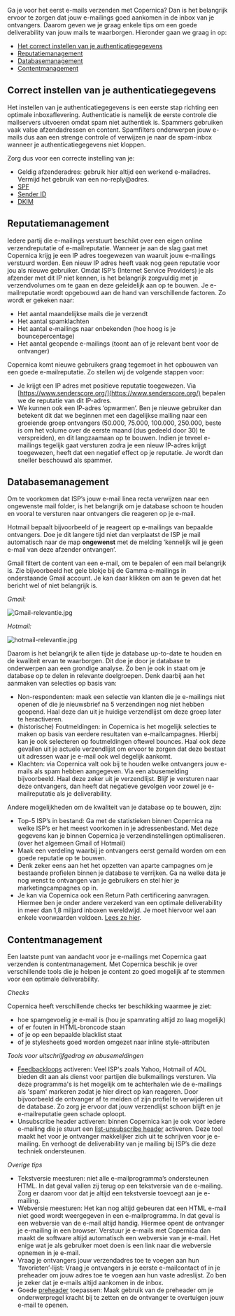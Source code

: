Ga je voor het eerst e-mails verzenden met Copernica? Dan is het
belangrijk ervoor te zorgen dat jouw e-mailings goed aankomen in de
inbox van je ontvangers. Daarom geven we je graag enkele tips om een
goede deliverability van jouw mails te waarborgen. Hieronder gaan we
graag in op:

-   [Het correct instellen van je
    authenticatiegegevens](#authentication)
-   [Reputatiemanagement](#reputation)
-   [Databasemanagement](#database)
-   [Contentmanagement](#content)

Correct instellen van je authenticatiegegevens
----------------------------------------------

Het instellen van je authenticatiegegevens is een eerste stap richting
een optimale inboxaflevering. Authenticatie is namelijk de eerste
controle die mailservers uitvoeren omdat spam niet authentiek is.
Spammers gebruiken vaak valse afzendadressen en content. Spamfilters
onderwerpen jouw e-mails dus aan een strenge controle of verwijzen je
naar de spam-inbox wanneer je authenticatiegegevens niet kloppen.

Zorg dus voor een correcte instelling van je:

-   Geldig afzenderadres: gebruik hier altijd een werkend e-mailadres.
    Vermijd het gebruik van een no-reply@adres.
-   [SPF](./what-is-sender-policy-framework-spf.md)
-   [Sender ID](./sender-id-how-does-it-work.md)
-   [DKIM](./dkim-domainkey-identified-mail.md)

Reputatiemanagement
-------------------

Iedere partij die e-mailings verstuurt beschikt over een eigen online
verzendreputatie of e-mailreputatie. Wanneer je aan de slag gaat met
Copernica krijg je een IP adres toegewezen van waaruit jouw e-mailings
verstuurd worden. Een nieuw IP adres heeft vaak nog geen reputatie voor
jou als nieuwe gebruiker. Omdat ISP’s (Internet Service Providers) je
als afzender met dit IP niet kennen, is het belangrijk zorgvuldig met je
verzendvolumes om te gaan en deze geleidelijk aan op te bouwen. Je
e-mailreputatie wordt opgebouwd aan de hand van verschillende factoren.
Zo wordt er gekeken naar:

-   Het aantal maandelijkse mails die je verzendt
-   Het aantal spamklachten
-   Het aantal e-mailings naar onbekenden (hoe hoog is je
    bouncepercentage)
-   Het aantal geopende e-mailings (toont aan of je relevant bent voor
    de ontvanger)

Copernica komt nieuwe gebruikers graag tegemoet in het opbouwen van een
goede e-mailreputatie. Zo stellen wij de volgende stappen voor:

-   Je krijgt een IP adres met positieve reputatie toegewezen. Via
    [https://www.senderscore.org/](https://www.senderscore.org/) bepalen
    we de reputatie van dit IP-adres.
-   We kunnen ook een IP-adres ‘opwarmen’. Ben je nieuwe gebruiker dan
    betekent dit dat we beginnen met een dagelijkse mailing naar een
    groeiende groep ontvangers (50.000, 75.000, 100.000, 250.000, beste
    is om het volume over de eerste maand (dus gedeeld door 30) te
    verspreiden), en dit langzaamaan op te bouwen. Indien je teveel
    e-mailings tegelijk gaat versturen zodra je een nieuw IP-adres
    krijgt toegewezen, heeft dat een negatief effect op je reputatie. Je
    wordt dan sneller beschouwd als spammer.

Databasemanagement
------------------

Om te voorkomen dat ISP’s jouw e-mail linea recta verwijzen naar een
ongewenste mail folder, is het belangrijk om je database schoon te
houden en vooral te versturen naar ontvangers die reageren op je e-mail.

Hotmail bepaalt bijvoorbeeld of je reageert op e-mailings van bepaalde
ontvangers. Doe je dit langere tijd niet dan verplaatst de ISP je mail
automatisch naar de map **ongewenst** met de melding ‘kennelijk wil je
geen e-mail van deze afzender ontvangen’.

Gmail filtert de content van een e-mail, om te bepalen of een mail
belangrijk is. Zie bijvoorbeeld het gele blokje bij de Gamma e-mailings
in onderstaande Gmail account. Je kan daar klikken om aan te geven dat
het bericht wel of niet belangrijk is.

*Gmail:*

![Gmail-relevantie.jpg](Copernicacom/gmail.jpg "Gmail-relevantie.jpg")

*Hotmail:*

![hotmail-relevantie.jpg](Copernicacom/hotmail-aangepast.jpg "hotmail-relevantie.jpg")

Daarom is het belangrijk te allen tijde je database up-to-date te houden
en de kwaliteit ervan te waarborgen. Dit doe je door je database te
onderwerpen aan een grondige analyse. Zo ben je ook in staat om je
database op te delen in relevante doelgroepen. Denk daarbij aan het
aanmaken van selecties op basis van:

-   Non-respondenten: maak een selectie van klanten die je e-mailings
    niet openen of die je nieuwsbrief na 5 verzendingen nog niet hebben
    geopend. Haal deze dan uit je huidige verzendlijst om deze groep
    later te heractiveren.
-   (historische) Foutmeldingen: in Copernica is het mogelijk selecties
    te maken op basis van eerdere resultaten van e-mailcampagnes.
    Hierbij kan je ook selecteren op foutmeldingen oftewel bounces. Haal
    ook deze gevallen uit je actuele verzendlijst om ervoor te zorgen
    dat deze bestaat uit adressen waar je e-mail ook wel degelijk
    aankomt.
-   Klachten: via Copernica valt ook bij te houden welke ontvangers jouw
    e-mails als spam hebben aangegeven. Via een abusemelding
    bijvoorbeeld. Haal deze zeker uit je verzendlijst. Blijf je
    versturen naar deze ontvangers, dan heeft dat negatieve gevolgen
    voor zowel je e-mailreputatie als je deliverability.

Andere mogelijkheden om de kwaliteit van je database op te bouwen, zijn:

-   Top-5 ISP’s in bestand: Ga met de statistieken binnen Copernica na
    welke ISP’s er het meest voorkomen in je adressenbestand. Met deze
    gegevens kan je binnen Copernica je verzendinstellingen
    optimaliseren. (over het algemeen Gmail of Hotmail)
-   Maak een verdeling waarbij je ontvangers eerst gemaild worden om een
    goede reputatie op te bouwen.
-   Denk zeker eens aan het het opzetten van aparte campagnes om je
    bestaande profielen binnen je database te verrijken. Ga na welke
    data je nog wenst te ontvangen van je gebruikers en stel hier je
    marketingcampagnes op in.
-   Je kan via Copernica ook een Return Path certificering aanvragen.
    Hiermee ben je onder andere verzekerd van een optimale
    deliverability in meer dan 1,8 miljard inboxen wereldwijd. Je moet
    hiervoor wel aan enkele voorwaarden voldoen. [Lees ze
    hier](./return-path-improved-deliverability-and-trust.md).

Contentmanagement
-----------------

Een laatste punt van aandacht voor je e-mailings met Copernica gaat
verzenden is contentmanagement. Met Copernica beschik je over
verschillende tools die je helpen je content zo goed mogelijk af te
stemmen voor een optimale deliverability.

*Checks*

Copernica heeft verschillende checks ter beschikking waarmee je ziet:

-   hoe spamgevoelig je e-mail is (hou je spamrating altijd zo laag
    mogelijk)
-   of er fouten in HTML-broncode staan
-   of je op een bepaalde blacklist staat
-   of je stylesheets goed worden omgezet naar inline style-attributen

*Tools voor uitschrijfgedrag en abusemeldingen*

-   [Feedbackloops](./bounce-management-with-copernica.md)
    activeren: Veel ISP's zoals Yahoo, Hotmail of AOL bieden dit aan als
    dienst voor partijen die bulkmailings versturen. Via deze
    programma's is het mogelijk om te achterhalen wie de e-mailings als
    'spam' markeren zodat je hier direct op kan reageren. Door
    bijvoorbeeld de ontvanger af te melden of zijn profiel te
    verwijderen uit de database. Zo zorg je ervoor dat jouw verzendlijst
    schoon blijft en je e-mailreputatie geen schade oploopt.
-   Unsubscribe header activeren: binnen Copernica kan je ook voor
    iedere e-mailing die je stuurt een [list-unsubscribe
    header](./list-unsubscribe-header-a-reputation-improving-email-header.md)
    activeren. Deze tool maakt het voor je ontvanger makkelijker zich
    uit te schrijven voor je e-mailing. En verhoogt de deliverability
    van je mailing bij ISP’s die deze techniek ondersteunen.

*Overige tips*

-   Tekstversie meesturen: niet alle e-mailprogramma’s ondersteunen
    HTML. In dat geval vallen zij terug op een tekstversie van de
    e-mailing. Zorg er daarom voor dat je altijd een tekstversie
    toevoegt aan je e-mailing.
-   Webversie meesturen: Het kan nog altijd gebeuren dat een HTML e-mail
    niet goed wordt weergegeven in een e-mailprogramma. In dat geval is
    een webversie van de e-mail altijd handig. Hiermee opent de
    ontvanger je e-mailing in een browser. Verstuur je e-mails met
    Copernica dan maakt de software altijd automatisch een webversie van
    je e-mail. Het enige wat je als gebruiker moet doen is een link naar
    die webversie opnemen in je e-mail.
-   Vraag je ontvangers jouw verzendadres toe te voegen aan hun
    ‘favorieten’-lijst: Vraag je ontvangers in je eerste e-mailcontact
    of in je preheader om jouw adres toe te voegen aan hun vaste
    adreslijst. Zo ben je zeker dat je e-mails altijd aankomen in de
    inbox.
-   Goede
    [preheader](./pre-header-or-snippet-the-reinforcement-of-your-subject-line.md)
    toepassen: Maak gebruik van de preheader om je onderwerpregel kracht
    bij te zetten en de ontvanger te overtuigen jouw e-mail te openen.


